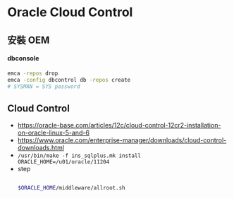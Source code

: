 # Oracle Cloud Control
## 安裝 OEM
#### dbconsole
```bash
emca -repos drop
emca -config dbcontrol db -repos create
# SYSMAN = SYS password
```

## Cloud Control
- https://oracle-base.com/articles/12c/cloud-control-12cr2-installation-on-oracle-linux-5-and-6
- https://www.oracle.com/enterprise-manager/downloads/cloud-control-downloads.html
- `/usr/bin/make -f ins_sqlplus.mk install ORACLE_HOME=/u01/oracle/11204`
- step
	```bash

	$ORACLE_HOME/middleware/allroot.sh
	```
